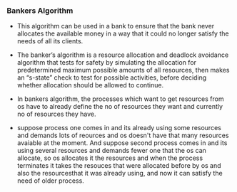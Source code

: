 <h3> Bankers Algorithm </h3>

- This algorithm can be used in a bank to ensure that the bank never allocates the available money in a way that it could no longer satisfy the needs of all its clients.

- The banker’s algorithm is a resource allocation and deadlock avoidance algorithm that tests for safety by simulating the allocation for predetermined maximum possible amounts of all resources, then makes an “s-state” check to test for possible activities, before deciding whether allocation should be allowed to continue.

- In bankers algorithm, the processes which want to get resources from os have to already define the no of resources they want and currently no of resources they have.

- suppose process one comes in and its already using some resources and demands lots of reources and os doesn't have that many resources avaiable at the moment. And suppose second process comes in and its using several resources and demands fewer one that the os can allocate, so os allocates it the resources and when the process terminates it takes the resouces that were allocated before by os and also the resourcesthat it was already using, and now it can satisfy the need of older process.
